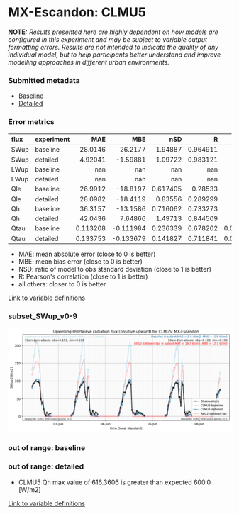 # MX-Escandon: CLMU5

**NOTE:** *Results presented here are highly dependent on how models are configured in this experiment and may be subject to variable output formatting errors. Results are not intended to indicate the quality of any individual model, but to help participants better understand and improve modelling approaches in different urban environments.*

### Submitted metadata

- [Baseline](CLMU5_MX-Escandon_baseline_attrs.md)
- [Detailed](CLMU5_MX-Escandon_detailed_attrs.md)

### Error metrics

| flux   | experiment   |        MAE |        MBE |        nSD |          R |          5th |       95th |       RMSE |      cRMSE |       AMBE |       1-nSD |         1-R |   nSkewness |    nKurtosis |    Overlap |
|:-------|:-------------|-----------:|-----------:|-----------:|-----------:|-------------:|-----------:|-----------:|-----------:|-----------:|------------:|------------:|------------:|-------------:|-----------:|
| SWup   | baseline     |  28.0146   |  26.2177   |   1.94887  |   0.964911 |   2.64193    |  88.8329   |  40.5      |   1.01839  |  26.2177   |   0.948871  |   0.0350894 |   1.97865   |   0.350701   |   0.237065 |
| SWup   | detailed     |   4.92041  |  -1.59881  |   1.09722  |   0.983121 |   2.81835    |   6.37945  |   6.72833  |   0.215617 |   1.59881  |   0.0972186 |   0.0168787 |   0.629606  |   0.00796199 |   0.146481 |
| LWup   | baseline     | nan        | nan        | nan        | nan        | nan          | nan        | nan        | nan        | nan        | nan         | nan         | nan         | nan          | nan        |
| LWup   | detailed     | nan        | nan        | nan        | nan        | nan          | nan        | nan        | nan        | nan        | nan         | nan         | nan         | nan          | nan        |
| Qle    | baseline     |  26.9912   | -18.8197   |   0.617405 |   0.28533  |   2.9        |  53.7571   |  41.4614   |   1.01433  |  18.8197   |   0.382595  |   0.71467   |   1.38887   |   2.87714    |   0.45828  |
| Qle    | detailed     |  28.0982   | -18.4119   |   0.83556  |   0.289299 |   2.9        |  61.5027   |  44.1634   |   1.10214  |  18.4119   |   0.164441  |   0.710701  |   2.01922   |   4.82932    |   0.446822 |
| Qh     | baseline     |  36.3157   | -13.1586   |   0.716062 |   0.733273 |   4.48901    |  51.9981   |  54.486    |   0.680152 |  13.1586   |   0.283937  |   0.266727  |   0.144397  |   1.20625    |   0.266886 |
| Qh     | detailed     |  42.0436   |   7.64866  |   1.49713  |   0.844509 |  12.2541     | 108.692    |  66.0722   |   0.844227 |   7.64866  |   0.497131  |   0.155491  |   0.0851091 |   0.0167353  |   0.403403 |
| Qtau   | baseline     |   0.113208 |  -0.111984 |   0.236339 |   0.678202 |   0.00622179 |   0.368767 |   0.182978 |   0.857488 |   0.111984 |   0.763661  |   0.321798  |   0.0332688 |   0.0200837  |   0.395529 |
| Qtau   | detailed     |   0.133753 |  -0.133679 |   0.141827 |   0.711841 |   0.00796043 |   0.420449 |   0.202909 |   0.904543 |   0.133679 |   0.858173  |   0.288159  |   0.110587  |   0.235989   |   0.542278 |

 - MAE: mean absolute error (close to 0 is better)
 - MBE: mean bias error (close to 0 is better)
 - NSD: ratio of model to obs standard deviation (close to 1 is better)
 - R: Pearson's correlation (close to 1 is better)
 - all others: closer to 0 is better

[Link to variable definitions](../modelattrs/variable_definitions.md)

### <a name="subset_swup_v0-9"></a>subset_SWup_v0-9
[![CLMU5_MX-Escandon_subset_SWup_v0-9.png](CLMU5_MX-Escandon_subset_SWup_v0-9.png)](CLMU5_MX-Escandon_subset_SWup_v0-9.png)

### out of range: baseline


### out of range: detailed

 - CLMU5 Qh max value of 616.3606 is greater than expected 600.0 [W/m2]


[Link to variable definitions](../modelattrs/variable_definitions.md)

